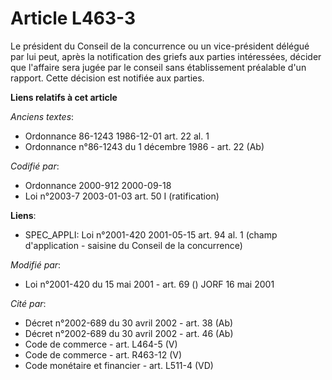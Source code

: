 # Article L463-3

Le président du Conseil de la concurrence ou un vice-président délégué par lui peut, après la notification des griefs aux
parties intéressées, décider que l'affaire sera jugée par le conseil sans établissement préalable d'un rapport. Cette
décision est notifiée aux parties.

**Liens relatifs à cet article**

_Anciens textes_:

  - Ordonnance 86-1243 1986-12-01 art. 22 al. 1
  - Ordonnance n°86-1243 du 1 décembre 1986 - art. 22 (Ab)

_Codifié par_:

  - Ordonnance 2000-912 2000-09-18
  - Loi n°2003-7 2003-01-03 art. 50 I (ratification)

**Liens**:

  - SPEC_APPLI: Loi n°2001-420 2001-05-15 art. 94 al. 1 (champ d'application - saisine du Conseil de la concurrence)

_Modifié par_:

  - Loi n°2001-420 du 15 mai 2001 - art. 69 () JORF 16 mai 2001

_Cité par_:

  - Décret n°2002-689 du 30 avril 2002 - art. 38 (Ab)
  - Décret n°2002-689 du 30 avril 2002 - art. 46 (Ab)
  - Code de commerce - art. L464-5 (V)
  - Code de commerce - art. R463-12 (V)
  - Code monétaire et financier - art. L511-4 (VD)
